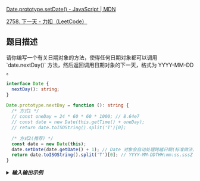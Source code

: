 [Date.prototype.setDate() - JavaScript | MDN](https://developer.mozilla.org/zh-CN/docs/Web/JavaScript/Reference/Global_Objects/Date/setDate)

[2758. 下一天 - 力扣（LeetCode）](https://leetcode.cn/problems/next-day/)



<h2 id="EC1bC">题目描述</h2>
请你编写一个有关日期对象的方法，使得任何日期对象都可以调用 `date.nextDay()` 方法，然后返回调用日期对象的下一天，格式为 YYYY-MM-DD 。



```typescript
interface Date {
  nextDay(): string;
}

Date.prototype.nextDay = function (): string {
  /* 方式1 */ 
  // const oneDay = 24 * 60 * 60 * 1000; // 8.64e7
  // const date = new Date(this.getTime() + oneDay);
  // return date.toISOString().split('T')[0];

  /* 方式2(推荐) */
  const date = new Date(this);
  date.setDate(date.getDate() + 1); // Date 对象会自动处理跨越日期(标准做法)
  return date.toISOString().split('T')[0]; // YYYY-MM-DDTHH:mm:ss.sssZ
}

```



<details class="lake-collapse"><summary id="uadd10fc9"><strong><em><span class="ne-text">输入输出示例</span></em></strong></summary><p id="ud86df498" class="ne-p"><span class="ne-text">示例 1：</span></p><pre data-language="plain" id="u1euH" class="ne-codeblock language-plain"><code>输入：date = &quot;2014-06-20&quot;
输出：&quot;2014-06-21&quot;
解释：
const date = new Date(&quot;2014-06-20&quot;);
date.nextDay(); // &quot;2014-06-21&quot;</code></pre><p id="u03e7512c" class="ne-p"><span class="ne-text">示例 2：</span></p><pre data-language="plain" id="V5VEX" class="ne-codeblock language-plain"><code>输入：date = &quot;2017-10-31&quot;
输出：&quot;2017-11-01&quot;
解释：日期 2017-10-31 的下一天是 2017-11-01.</code></pre></details>
